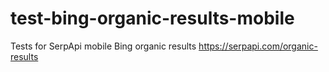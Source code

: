 # test-bing-organic-results-mobile
Tests for SerpApi mobile Bing organic results https://serpapi.com/organic-results
